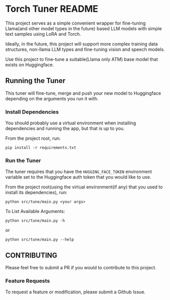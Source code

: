 # Torch Tuner README

This project serves as a simple convenient wrapper for fine-tuning 
Llama(and other model types in the future) based LLM models with simple text samples using LoRA and Torch.

Ideally, in the future, this project will support more complex training data structures,
non-llama LLM types and fine-tuning vision and speech models.

Use this project to fine-tune a suitable(Llama only ATM) base model that exists on Huggingface.

## Running the Tuner

This tuner will fine-tune, merge and push your new model to Huggingface depending on the arguments
you run it with.

### Install Dependencies

You should probably use a virtual environment
when installing dependencies and running the app,
but that is up to you.

From the project root, run:

```shell
pip install -r requirements.txt
```

### Run the Tuner

The tuner requires that you have the `HUGGING_FACE_TOKEN` environment
variable set to the Huggingface auth token that you would like to use.

From the project root(using the virtual environment(if any) that you used to install its dependencies), run:

```shell
python src/tune/main.py <your args>
```

To List Available Arguments:

```shell
python src/tune/main.py -h
```

or

```shell
python src/tune/main.py --help
```

## CONTRIBUTING

Please feel free to submit a PR if you would to contribute to 
this project.

### Feature Requests

To request a feature or modification, please
submit a Github Issue.